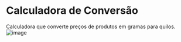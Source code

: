 # Calculadora de Conversão
Calculadora que converte preços de produtos em gramas para quilos.
![image](https://github.com/user-attachments/assets/a5d2304a-c673-46b3-adbd-23f72b8e51c1)

